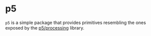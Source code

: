 # p5

`p5` is a simple package that provides primitives resembling the ones exposed by the [p5/processing](https://p5js.org) library.

